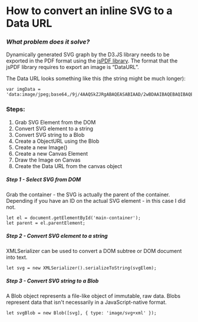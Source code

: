 # How to convert an inline SVG to a Data URL 
### *What problem does it solve?*
Dynamically generated SVG graph by the D3.JS library needs to be exported in the PDF format using the [jsPDF library](https://parall.ax/products/jspdf). The format that the jsPDF library requires to export an image is “DataURL”. 

The Data URL looks something like this (the string might be much longer):
```
var imgData = 'data:image/jpeg;base64,/9j/4AAQSkZJRgABAQEASABIAAD/2wBDAAIBAQEBAQIBAQECAgICAgQDAgICAgUEBAMEBgUGBgYFBgYGBw’;
```
### Steps: 
1. Grab SVG Element from the DOM
2. Convert SVG element to a string
3. Convert SVG string to a Blob
4. Create a ObjectURL using the Blob
5. Create a new Image()
6. Create a new Canvas Element
7. Draw the Image on Canvas
8. Create the Data URL from the canvas object

##### Step 1 - Select SVG from DOM
Grab the container - the SVG is actually the parent of the container. Depending if you have an ID on the actual SVG element - in this case I did not. 
```
let el = document.getElementById('main-container');
let parent = el.parentElement;
```

##### Step 2 - Convert SVG element to a string
XMLSerializer can be used to convert a DOM subtree or DOM document into text. 
```
let svg = new XMLSerializer().serializeToString(svgElem);
```

##### Step 3 - Convert SVG string to a Blob
A Blob object represents a file-like object of immutable, raw data. Blobs represent data that isn't necessarily in a JavaScript-native format. 
```
let svgBlob = new Blob([svg], { type: 'image/svg+xml' });
```
